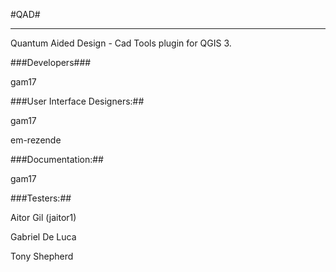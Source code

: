 #QAD#


----------

Quantum Aided Design - Cad Tools plugin for QGIS 3.

###Developers###

gam17

###User Interface Designers:##

gam17

em-rezende

###Documentation:##

gam17

###Testers:##

Aitor Gil (jaitor1)

Gabriel De Luca

Tony Shepherd
